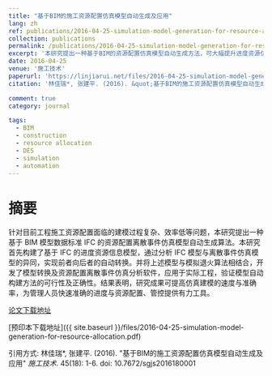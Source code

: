```yaml
---
title: "基于BIM的施工资源配置仿真模型自动生成及应用"
lang: zh
ref: publications/2016-04-25-simulation-model-generation-for-resource-allocation
collection: publications
permalink: /publications/2016-04-25-simulation-model-generation-for-resource-allocation
excerpt: '本研究提出一种基于BIM的资源配置仿真模型自动生成方法，可大幅提升进度资源仿真优化效率'
date: 2016-04-25
venue: '施工技术'
paperurl: 'https://linjiarui.net/files/2016-04-25-simulation-model-generation-for-resource-allocation.pdf'
citation: '林佳瑞*, 张建平. (2016). &quot;基于BIM的施工资源配置仿真模型自动生成及应用&quot; <i>施工技术</i>. 45(18): 1-6. doi: 10.7672/sgjs2016180001'

comment: true
category: journal

tags: 
  - BIM
  - construction
  - resource allocation
  - DES
  - simulation
  - automation
---
```



摘要
====

针对目前工程施工资源配置面临的建模过程复杂、效率低等问题，本研究提出一种基于 BIM 模型数据标准 IFC 的资源配置离散事件仿真模型自动生成算法。本研究首先构建了基于 IFC 的进度资源信息模型，通过分析 IFC 模型与离散事件仿真模型的异同，实现前者向后者的自动转换。并将上述模型与模拟退火算法相结合，开发了模型转换及资源配置离散事件仿真分析软件，应用于实际工程，验证模型自动构建方法的可行性及正确性。结果表明，研究成果可提高仿真建模的速度与准确率，为管理人员快速准确的进度与资源配置、管控提供有力工具。

[论文下载地址](http://kns.cnki.net/KCMS/detail/detail.aspx?dbcode=CJFQ&dbname=CJFDLAST2016&filename=SGJS201618001&v=MDgyMzFOcDQ5RlpZUjhlWDFMdXhZUzdEaDFUM3FUcldNMUZyQ1VSTE9mYitWdUZ5amtWNzdLTmlyQmZiRzRIOWY=)


[预印本下载地址]({{ site.baseurl }}/files/2016-04-25-simulation-model-generation-for-resource-allocation.pdf)

引用方式: 林佳瑞*, 张建平. (2016). &quot;基于BIM的施工资源配置仿真模型自动生成及应用&quot; <i>施工技术</i>. 45(18): 1-6. doi: 10.7672/sgjs2016180001